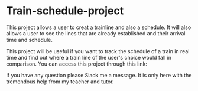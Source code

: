 # Train-schedule-project
This project allows a user to creat a trainline and also a schedule. It will also allows a user to see the lines that are already established and their arrival time and schedule.

This project will be useful if you want to track the schedule of a train in real time and find out where a train line of the user's choice would fall in comparison.
You can access this project through this link: 

If you have any question please Slack me a message. It is only here with the tremendous help from my teacher and tutor.
